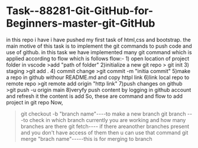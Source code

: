# Task--88281-Git-GitHub-for-Beginners-master-git-GitHub
in this repo i have i have pushed my first task of html,css and bootstrap.
the main motive of this task is to implement the  git commands to push code and use of github.
in this task we have implemented many git command which is applied according to flow which is follows
flow:-
    1) open location of project folder in vscode
      >add "path of  folder"
    2)initialize a new git repo
     > git init
    3) staging
      >git add .
    4) commit change
      >git commit -m "initia commit"
    5)make a repo in github withour README.md  and copy httpl link
    6)link local repo to  remote repo
      >git remote add origin "http link"
    7)push changes on github
      >git push -u origin main
    8)veryfy push content by logging in github account and refresh it the content is add
    So, these are command and flow to add project in git repo
Now, 
>git checkout -b "branch name"----to make a new branch
>git branch ---to check in which branch currently you are working and how many branches are there
>git fetch---- if there areanother branches present and you don't have access of them then u can use that command
> git merge "brach name"-----this is for merging to branch
